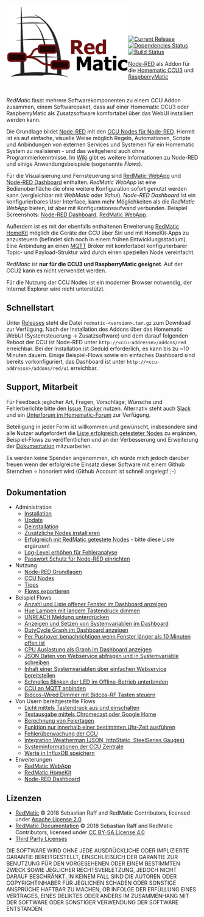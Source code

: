 <img width="320px" src="assets/logo-w-400.png" align="left"/>

<br><br><br>

[![Current Release](https://img.shields.io/github/release/hobbyquaker/RedMatic.svg?colorB=4cc61e)](https://github.com/hobbyquaker/RedMatic/releases/latest)
[![Dependencies Status](https://david-dm.org/hobbyquaker/redmatic/status.svg)](https://david-dm.org/hobbyquaker/redmatic)
[![Build Status](https://travis-ci.org/hobbyquaker/RedMatic.svg?branch=master)](https://travis-ci.org/hobbyquaker/RedMatic)

[Node-RED](https://nodered.org/about/) als Addon für die 
[Homematic CCU3](https://www.eq-3.de/produkte/homematic/zentralen-und-gateways/smart-home-zentrale-ccu3.html) und 
[RaspberryMatic](https://github.com/jens-maus/RaspberryMatic)

<br>

_RedMatic_ fasst mehrere Softwarekomponenten zu einem CCU Addon zusammen, einem Softwarepaket, dass auf einer Homematic 
CCU3 oder RaspberryMatic als Zusatzsoftware komfortabel über das WebUI installiert werden kann.

Die Grundlage bildet [Node-RED](https://nodered.org/about/) mit den 
[CCU Nodes für Node-RED](https://github.com/hobbyquaker/node-red-contrib-ccu). Hiermit ist es auf einfache, visuelle 
Weise möglich Regeln, Automationen, Scripte und Anbindungen von externen Services und Systemen für ein Homematic System 
zu realisieren - und das weitgehend auch ohne Programmierkenntnisse. Im 
[Wiki](https://github.com/hobbyquaker/RedMatic/wiki) gibt es weitere Informationen zu Node-RED und einige 
Anwendungsbeispiele (sogenannte _Flows_).

Für die Visualisierung und Fernsteuerung sind [RedMatic WebApp](https://github.com/hobbyquaker/RedMatic-WebApp) und 
[Node-RED Dashboard](https://github.com/node-red/node-red-dashboard) enthalten. _RedMatic WebApp_ ist eine
Bedienoberfläche die ohne weitere Konfiguration sofort genutzt werden kann (vergleichbar mit _WebMatic_ oder _Yahui_).
_Node-RED Dashboard_ ist ein konfigurierbares User Interface, kann mehr Möglichkeiten als die _RedMatic WebApp_ bieten, 
ist aber mit Konfigurationsaufwand verbunden. 
Beispiel Screenshots: 
[Node-RED Dashboard](https://github.com/hobbyquaker/RedMatic/wiki/Dashboard-Screenshots), 
[RedMatic WebApp](https://github.com/hobbyquaker/RedMatic/wiki/Webapp).

Außerdem ist es mit der ebenfalls enthaltenen Erweiterung 
[RedMatic HomeKit](https://github.com/hobbyquaker/RedMatic/wiki/Homekit) möglich die Geräte der CCU über Siri und mit 
HomeKit-Apps zu anzusteuern (befindet sich noch in einem frühen Entwicklungsstadium).
Eine Anbindung an einen [MQTT](https://github.com/hobbyquaker/RedMatic/wiki/Flow-MQTT) Broker mit komfortabel 
konfigurierbarer Topic- und Payload-Struktur wird durch einen speziellen Node vereinfacht.

_RedMatic_ ist __nur für die CCU3 und RaspberryMatic geeignet__. Auf der CCU2 kann es nicht verwendet werden.

Für die Nutzung der CCU Nodes ist ein moderner Browser notwendig, der Internet Explorer wird nicht unterstützt.


## Schnellstart

Unter [Releases](https://github.com/hobbyquaker/RedMatic/releases/latest) steht die Datei `redmatic-<version>.tar.gz` 
zum Download zur Verfügung. Nach der Installation des Addons über das Homematic WebUI (Systemsteuerung -> 
Zusatzsoftware) und dem darauf folgenden Reboot der CCU ist Node-RED unter `http://<ccu-addresse>/addons/red` 
erreichbar. Bei der Installation ist Geduld erforderlich, es kann bis zu ~10 Minuten dauern. Einige Beispiel-Flows sowie
ein einfaches Dashboard sind bereits vorkonfiguriert, das Dashboard ist unter `http://<ccu-addresse>/addons/red/ui` 
erreichbar.


## Support, Mitarbeit

Für Feedback jeglicher Art, Fragen, Vorschläge, Wünsche und Fehlerberichte bitte den 
[Issue Tracker](https://github.com/hobbyquaker/RedMatic/issues) nutzen. Alternativ steht auch 
[Slack](https://join.slack.com/t/homematicuser/shared_invite/enQtNDE2MjAwOTI0OTgzLWNmMzIzMTZlZWYxMWU0MWJiY2NmMWQ0NWQ2MDViMjllN2M5ZTMxMTZjNmIxNTlkZTRhMTExM2I2ZDJjN2M3ZjU) 
und ein [Unterforum im Homematic-Forum](https://homematic-forum.de/forum/viewforum.php?f=77) zur Verfügung. 

Beteiligung in jeder Form ist willkommen und gewünscht, insbesondere sind alle Nutzer aufgefordert die [Liste erfolgreich getesteter Nodes](https://github.com/hobbyquaker/RedMatic/wiki/Erfolgreich-getestete-Nodes) zu ergänzen, Beispiel-Flows zu veröffentlichen und an der Verbesserung und Erweiterung der [Dokumentation](https://github.com/hobbyquaker/RedMatic/wiki) mitzuarbeiten.

Es werden keine Spenden angenommen, ich würde mich jedoch darüber freuen wenn der erfolgreiche Einsatz dieser Software mit einem Github Sternchen ⭐️ honoriert wird (Github Account ist schnell angelegt! ;-)


## Dokumentation

* Administration
  * [Installation](https://github.com/hobbyquaker/RedMatic/wiki/Installation)
  * [Update](https://github.com/hobbyquaker/RedMatic/wiki/Update)
  * [Deinstallation](https://github.com/hobbyquaker/RedMatic/wiki/Deinstallation)
  * [Zusätzliche Nodes installieren](https://github.com/hobbyquaker/RedMatic/wiki/Node-Installation)
  * [Erfolgreich mit RedMatic getestete Nodes](https://github.com/hobbyquaker/RedMatic/wiki/Erfolgreich-getestete-Nodes) - bitte diese Liste ergänzen!
  * [Log-Level erhöhen für Fehleranalyse](https://github.com/hobbyquaker/RedMatic/wiki/Loglevel)
  * [Passwort Schutz für Node-RED einrichten](https://github.com/hobbyquaker/RedMatic/wiki/Passwort)
* Nutzung
  * [Node-RED Grundlagen](https://github.com/hobbyquaker/RedMatic/wiki/Node-RED)
  * [CCU Nodes](https://github.com/hobbyquaker/RedMatic/wiki/CCU-Nodes)
  * [Tipps](https://github.com/hobbyquaker/RedMatic/wiki/Tipps)
  * [Flows exportieren](https://github.com/hobbyquaker/RedMatic/wiki/Flow-Export)
* Beispiel Flows
  * [Anzahl und Liste offener Fenster im Dashboard anzeigen](https://github.com/hobbyquaker/RedMatic/wiki/Flow-Windows)
  * [Hue Lampen mit langem Tastendruck dimmen](https://github.com/hobbyquaker/RedMatic/wiki/Flow-Hue)
  * [UNREACH Meldung unterdrücken](https://github.com/hobbyquaker/RedMatic/wiki/Flow-Unreach)
  * [Anzeigen und Setzen von Systemvariablen im Dashboard](https://github.com/hobbyquaker/RedMatic/wiki/Flow-Sysvar-Dashboard)
  * [DutyCycle Graph im Dashboard anzeigen](https://github.com/hobbyquaker/RedMatic/wiki/Flow-DutyCycle)
  * [Per Pushover benachrichtigen wenn Fenster länger als 10 Minuten offen ist](https://github.com/hobbyquaker/RedMatic/wiki/Flow-Window-Pushover)
  * [CPU Auslastung als Graph im Dashboard anzeigen](https://github.com/hobbyquaker/RedMatic/wiki/Flow-CPU-Usage)
  * [JSON Daten von Webservice abfragen und in Systemvariable schreiben](https://github.com/hobbyquaker/RedMatic/wiki/Flow-HTTP-Client)
  * [Inhalt einer Systemvariablen über einfachen Webservice bereitstellen](https://github.com/hobbyquaker/RedMatic/wiki/Flow-HTTP-Server)
  * [Schnelles Blinken der LED im Offline-Betrieb unterbinden](https://github.com/hobbyquaker/RedMatic/wiki/Flow-Offline-LED)
  * [CCU an MQTT anbinden](https://github.com/hobbyquaker/RedMatic/wiki/Flow-MQTT)
  * [Bidcos-Wired Dimmer mit Bidcos-RF Tasten steuern](https://github.com/hobbyquaker/RedMatic/wiki/Flow-Wired-Dimmer)
* Von Usern bereitgestellte Flows
  * [Licht mittels Tastendruck aus und einschalten](https://github.com/hobbyquaker/RedMatic/wiki/Flow-simple-toggle-light)
  * [Textausgabe mittels Chromecast oder Google Home](https://github.com/hobbyquaker/RedMatic/wiki/Flow-speak-text-on-Google)
  * [Berechnung von Feiertagen](https://github.com/hobbyquaker/RedMatic/wiki/Flow-to-calculate-german-holidays)
  * [Funktion nur innerhalb einer bestimmten Uhr-Zeit ausführen](https://github.com/hobbyquaker/RedMatic/wiki/Flow-within-time)
  * [Fehlerüberwachung der CCU](https://github.com/hobbyquaker/RedMatic/wiki/Flow-Syslog)
  * [Integration Weatherman (JSON, httpStatic, SteelSeries Gauges)](https://github.com/hobbyquaker/RedMatic/wiki/https://github.com/Sineos/node-red-contrib-weatherman/blob/master/README_DE.md)
  * [Systeminformationen der CCU Zentrale](https://github.com/hobbyquaker/RedMatic/wiki/https://github.com/Sineos/redmatic-flow-sysinfo/blob/master/README_DE.md)
  * [Werte in InfluxDB speichern](https://github.com/hobbyquaker/RedMatic/wiki/Flow-Influx)
* Erweiterungen
  * [RedMatic WebApp](https://github.com/hobbyquaker/RedMatic/wiki/Webapp)
  * [RedMatic HomeKit](https://github.com/hobbyquaker/RedMatic/wiki/Homekit)
  * [Node-RED Dashboard](https://github.com/hobbyquaker/RedMatic/wiki/Dashboard-Screenshots)


## Lizenzen

* [RedMatic](https://github.com/hobbyquaker/RedMatic) © 2018 Sebastian Raff and RedMatic Contributors, licensed under [Apache License 2.0](LICENSE)
* [RedMatic Documentation](https://github.com/hobbyquaker/RedMatic/wiki) © 2018 Sebastian Raff and RedMatic Contributors, licensed under [CC BY-SA License 4.0](https://creativecommons.org/licenses/by-sa/4.0/)
* [Third Party Licenses](LICENSES.md)

DIE SOFTWARE WIRD OHNE JEDE AUSDRÜCKLICHE ODER IMPLIZIERTE GARANTIE BEREITGESTELLT, EINSCHLIEẞLICH DER GARANTIE ZUR 
BENUTZUNG FÜR DEN VORGESEHENEN ODER EINEM BESTIMMTEN ZWECK SOWIE JEGLICHER RECHTSVERLETZUNG, JEDOCH NICHT DARAUF 
BESCHRÄNKT. IN KEINEM FALL SIND DIE AUTOREN ODER COPYRIGHTINHABER FÜR JEGLICHEN SCHADEN ODER SONSTIGE ANSPRÜCHE HAFTBAR
ZU MACHEN, OB INFOLGE DER ERFÜLLUNG EINES VERTRAGES, EINES DELIKTES ODER ANDERS IM ZUSAMMENHANG MIT DER SOFTWARE ODER 
SONSTIGER VERWENDUNG DER SOFTWARE ENTSTANDEN.
